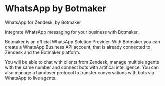 # WhatsApp by Botmaker

WhatsApp for Zendesk, by Botmaker

Integrate WhatsApp messaging for your business with Botmaker. 

Botmaker is an official WhatsApp Solution Provider. With Botmaker you can create a WhatsApp Business API account, that is already connected to Zendesk and the Botmaker platform.

You will be able to chat with clients from Zendesk, manage multiple agents with the same number and connect bots with artifical intelligence. You can also manage a handover protocol to transfer conversations with bots via WhatsApp to live agents.
